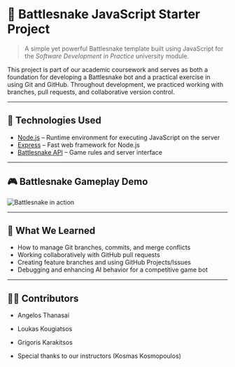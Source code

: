 # 🐍 Battlesnake JavaScript Starter Project

> A simple yet powerful Battlesnake template built using JavaScript for the *Software Development in Practice* university module.

This project is part of our academic coursework and serves as both a foundation for developing a Battlesnake bot and a practical exercise in using Git and GitHub. Throughout development, we practiced working with branches, pull requests, and collaborative version control.

---

## 🚀 Technologies Used

- [Node.js](https://nodejs.org/en/) – Runtime environment for executing JavaScript on the server
- [Express](https://expressjs.com/) – Fast web framework for Node.js
- [Battlesnake API](https://docs.battlesnake.com/) – Game rules and server interface

---

## 🎮 Battlesnake Gameplay Demo

![Battlesnake in action](https://github.com/user-attachments/assets/be090298-65a7-4e1f-9b22-171a71ac9ed6)

---

## 🧠 What We Learned

- How to manage Git branches, commits, and merge conflicts
- Working collaboratively with GitHub pull requests
- Creating feature branches and using GitHub Projects/Issues
- Debugging and enhancing AI behavior for a competitive game bot

---

## 🧑‍💻 Contributors

- Angelos Thanasai
- Loukas Kougiatsos
- Grigoris Karakitsos
  
- Special thanks to our instructors (Kosmas Kosmopoulos)
